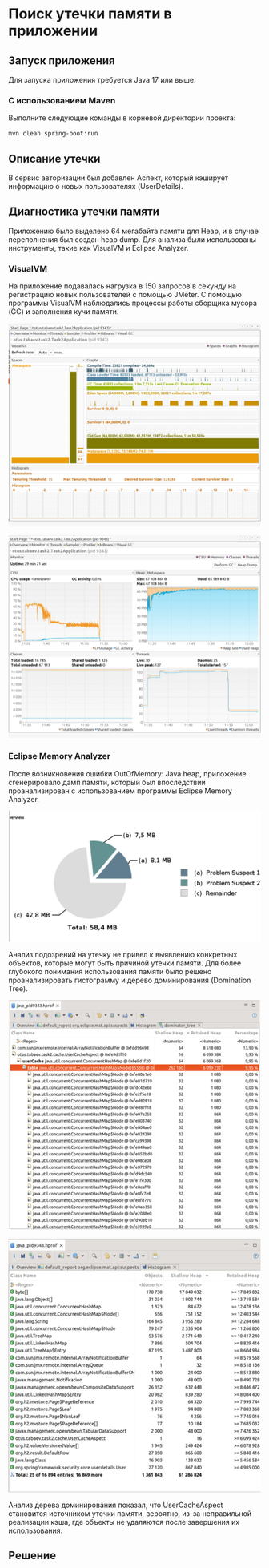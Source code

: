 # Поиск утечки памяти в приложении

## Запуск приложения

Для запуска приложения требуется Java 17 или выше.

### С использованием Maven

Выполните следующие команды в корневой директории проекта:

```bash
mvn clean spring-boot:run
```

## Описание утечки 
В сервис авторизации был добавлен Аспект, который кэширует информацию о новых пользователях
(UserDetails).

## Диагностика утечки памяти

Приложению было выделено 64 мегабайта памяти для Heap, и в 
случае переполнения был создан heap dump. 
Для анализа были использованы инструменты, такие как VisualVM и 
Eclipse Analyzer.

### VisualVM

На приложение подавалась нагрузка в 150 запросов в секунду 
на регистрацию новых пользователей с помощью JMeter. 
С помощью программы VisualVM наблюдались процессы работы
сборщика мусора (GC) и заполнения кучи памяти.

![Работа GC](visualvm-1.jpg)

![Анализ кучи](visualvm-2.jpg)

### Eclipse Memory Analyzer


После возникновения ошибки OutOfMemory: Java heap,
приложение сгенерировало дамп памяти,
который был впоследствии проанализирован с
использованием программы Eclipse Memory Analyzer.

![Анализ подозрений на утечку](ema-1.jpg)

Анализ подозрений на утечку не привел к выявлению 
конкретных объектов, которые могут быть
причиной утечки памяти. Для более глубокого понимания
использования памяти было решено проанализировать гистограмму 
и дерево доминирования (Domination Tree).

![Domination Tree](ema-2.jpg)

![Гистограмма](ema-3.jpg)


Анализ дерева доминирования показал, что UserCacheAspect
становится источником утечки памяти, вероятно, из-за 
неправильной реализации кэша, где объекты не удаляются
после завершения их использования.

## Решение



